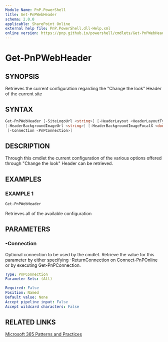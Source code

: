```yaml
---
Module Name: PnP.PowerShell
title: Get-PnPWebHeader
schema: 2.0.0
applicable: SharePoint Online
external help file: PnP.PowerShell.dll-Help.xml
online version: https://pnp.github.io/powershell/cmdlets/Get-PnPWebHeader.html
---
```

 
# Get-PnPWebHeader

## SYNOPSIS
Retrieves the current configuration regarding the "Change the look" Header of the current site

## SYNTAX

```powershell
Get-PnPWebHeader [-SiteLogoUrl <string>] [-HeaderLayout <HeaderLayoutType>] [-HeaderEmphasis <SPVariantThemeType>] [-HideTitleInHeader]
[-HeaderBackgroundImageUrl <string>] [-HeaderBackgroundImageFocalX <double>] [-HeaderBackgroundImageFocalY <double>] [-LogoAlignment <LogoAlignment>]
 [-Connection <PnPConnection>] 
```

## DESCRIPTION
Through this cmdlet the current configuration of the various options offered through "Change the look" Header can be retrieved.

## EXAMPLES

### EXAMPLE 1
```powershell
Get-PnPWebHeader
```

Retrieves all of the available configuration

## PARAMETERS

### -Connection
Optional connection to be used by the cmdlet. Retrieve the value for this parameter by either specifying -ReturnConnection on Connect-PnPOnline or by executing Get-PnPConnection.

```yaml
Type: PnPConnection
Parameter Sets: (All)

Required: False
Position: Named
Default value: None
Accept pipeline input: False
Accept wildcard characters: False
```

## RELATED LINKS

[Microsoft 365 Patterns and Practices](https://aka.ms/m365pnp)